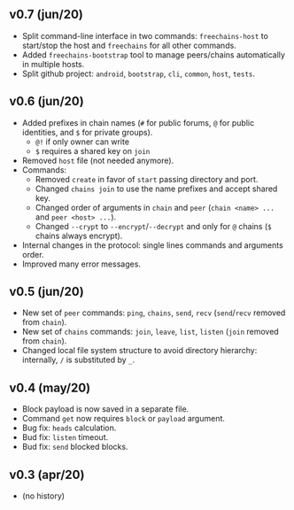 v0.7 (jun/20)
-------------

- Split command-line interface in two commands: `freechains-host` to
  start/stop the host and `freechains` for all other commands.
- Added `freechains-bootstrap` tool to manage peers/chains automatically in
  multiple hosts.
- Split github project: `android`, `bootstrap`, `cli`, `common`, `host`, `tests`.

v0.6 (jun/20)
-------------

- Added prefixes in chain names (`#` for public forums, `@` for public identities, and `$` for private groups).
    - `@!` if only owner can write
    - `$` requires a shared key on `join`
- Removed `host` file (not needed anymore).
- Commands:
  - Removed `create` in favor of `start` passing directory and port.
  - Changed `chains join` to use the name prefixes and accept shared key.
  - Changed order of arguments in `chain` and `peer` (`chain <name> ...` and `peer <host> ...`).
  - Changed `--crypt` to `--encrypt`/`--decrypt` and only for `@` chains (`$` chains always encrypt).
- Internal changes in the protocol: single lines commands and arguments order.
- Improved many error messages.

v0.5 (jun/20)
-------------

- New set of `peer` commands: `ping`, `chains`, `send`, `recv` (`send`/`recv` removed from `chain`).
- New set of `chains` commands: `join`, `leave`, `list`, `listen` (`join` removed from `chain`).
- Changed local file system structure to avoid directory hierarchy: internally, `/` is substituted by `_`.

v0.4 (may/20)
-------------

- Block payload is now saved in a separate file.
- Command `get` now requires `block` or `payload` argument.
- Bug fix: `heads` calculation.
- Bud fix: `listen` timeout.
- Bud fix: `send` blocked blocks.

v0.3 (apr/20)
---------------

- (no history)
